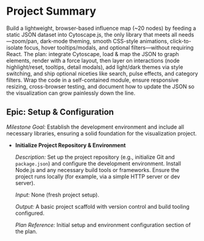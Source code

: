 # Project Summary
Build a lightweight, browser-based influence map (~20 nodes) by feeding a static JSON dataset into Cytoscape.js, the only library that meets all needs—zoom/pan, dark-mode theming, smooth CSS-style animations, click-to-isolate focus, hover tooltips/modals, and optional filters—without requiring React. The plan: integrate Cytoscape, load & map the JSON to graph elements, render with a force layout, then layer on interactions (node highlight/reset, tooltips, detail modals), add light/dark themes via style switching, and ship optional niceties like search, pulse effects, and category filters. Wrap the code in a self-contained module, ensure responsive resizing, cross-browser testing, and document how to update the JSON so the visualization can grow painlessly down the line.

## Epic: **Setup & Configuration**

*Milestone Goal:* Establish the development environment and include all necessary libraries, ensuring a solid foundation for the visualization project.

- **Initialize Project Repository & Environment**

    *Description:* Set up the project repository (e.g., initialize Git and `package.json`) and configure the development environment. Install Node.js and any necessary build tools or frameworks. Ensure the project runs locally (for example, via a simple HTTP server or dev server).

    *Input:* None (fresh project setup).

    *Output:* A basic project scaffold with version control and build tooling configured.

    *Plan Reference:* Initial setup and environment configuration section of the plan.